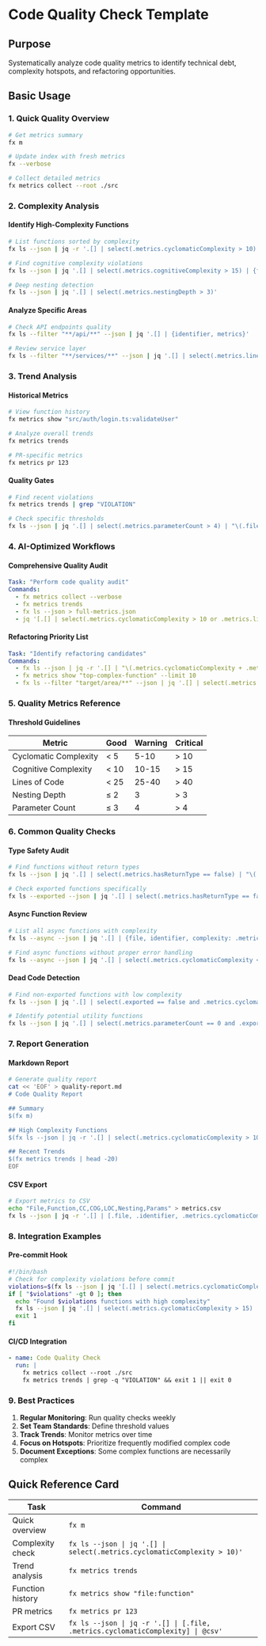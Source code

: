 # Code Quality Check Template

## Purpose
Systematically analyze code quality metrics to identify technical debt, complexity hotspots, and refactoring opportunities.

## Basic Usage

### 1. Quick Quality Overview
```bash
# Get metrics summary
fx m

# Update index with fresh metrics
fx --verbose

# Collect detailed metrics
fx metrics collect --root ./src
```

### 2. Complexity Analysis

#### Identify High-Complexity Functions
```bash
# List functions sorted by complexity
fx ls --json | jq -r '.[] | select(.metrics.cyclomaticComplexity > 10) | "\(.metrics.cyclomaticComplexity)\t\(.file):\(.identifier)"' | sort -nr

# Find cognitive complexity violations
fx ls --json | jq '.[] | select(.metrics.cognitiveComplexity > 15) | {file, identifier, complexity: .metrics.cognitiveComplexity}'

# Deep nesting detection
fx ls --json | jq '.[] | select(.metrics.nestingDepth > 3)'
```

#### Analyze Specific Areas
```bash
# Check API endpoints quality
fx ls --filter "**/api/**" --json | jq '.[] | {identifier, metrics}'

# Review service layer
fx ls --filter "**/services/**" --json | jq '.[] | select(.metrics.linesOfCode > 40)'
```

### 3. Trend Analysis

#### Historical Metrics
```bash
# View function history
fx metrics show "src/auth/login.ts:validateUser"

# Analyze overall trends
fx metrics trends

# PR-specific metrics
fx metrics pr 123
```

#### Quality Gates
```bash
# Find recent violations
fx metrics trends | grep "VIOLATION"

# Check specific thresholds
fx ls --json | jq '.[] | select(.metrics.parameterCount > 4) | "\(.file):\(.identifier) has \(.metrics.parameterCount) parameters"'
```

### 4. AI-Optimized Workflows

#### Comprehensive Quality Audit
```yaml
Task: "Perform code quality audit"
Commands:
  - fx metrics collect --verbose
  - fx metrics trends
  - fx ls --json > full-metrics.json
  - jq '[.[] | select(.metrics.cyclomaticComplexity > 10 or .metrics.linesOfCode > 40)] | length' full-metrics.json
```

#### Refactoring Priority List
```yaml
Task: "Identify refactoring candidates"
Commands:
  - fx ls --json | jq -r '.[] | "\(.metrics.cyclomaticComplexity + .metrics.cognitiveComplexity)\t\(.file):\(.identifier)"' | sort -nr | head -20
  - fx metrics show "top-complex-function" --limit 10
  - fx ls --filter "target/area/**" --json | jq '.[] | select(.metrics.hasReturnType == false)'
```

### 5. Quality Metrics Reference

#### Threshold Guidelines
| Metric | Good | Warning | Critical |
|--------|------|---------|----------|
| Cyclomatic Complexity | < 5 | 5-10 | > 10 |
| Cognitive Complexity | < 10 | 10-15 | > 15 |
| Lines of Code | < 25 | 25-40 | > 40 |
| Nesting Depth | ≤ 2 | 3 | > 3 |
| Parameter Count | ≤ 3 | 4 | > 4 |

### 6. Common Quality Checks

#### Type Safety Audit
```bash
# Find functions without return types
fx ls --json | jq '.[] | select(.metrics.hasReturnType == false) | "\(.file):\(.identifier)"'

# Check exported functions specifically
fx ls --exported --json | jq '.[] | select(.metrics.hasReturnType == false)'
```

#### Async Function Review
```bash
# List all async functions with complexity
fx ls --async --json | jq '.[] | {file, identifier, complexity: .metrics.cyclomaticComplexity}'

# Find async functions without proper error handling
fx ls --async --json | jq '.[] | select(.metrics.cyclomaticComplexity < 2) | "\(.file):\(.identifier) - possibly missing error handling"'
```

#### Dead Code Detection
```bash
# Find non-exported functions with low complexity
fx ls --json | jq '.[] | select(.exported == false and .metrics.cyclomaticComplexity == 1 and .metrics.linesOfCode < 5)'

# Identify potential utility functions
fx ls --json | jq '.[] | select(.metrics.parameterCount == 0 and .exported == false)'
```

### 7. Report Generation

#### Markdown Report
```bash
# Generate quality report
cat << 'EOF' > quality-report.md
# Code Quality Report

## Summary
$(fx m)

## High Complexity Functions
$(fx ls --json | jq -r '.[] | select(.metrics.cyclomaticComplexity > 10) | "- \(.file):\(.identifier) (CC: \(.metrics.cyclomaticComplexity))"')

## Recent Trends
$(fx metrics trends | head -20)
EOF
```

#### CSV Export
```bash
# Export metrics to CSV
echo "File,Function,CC,COG,LOC,Nesting,Params" > metrics.csv
fx ls --json | jq -r '.[] | [.file, .identifier, .metrics.cyclomaticComplexity, .metrics.cognitiveComplexity, .metrics.linesOfCode, .metrics.nestingDepth, .metrics.parameterCount] | @csv' >> metrics.csv
```

### 8. Integration Examples

#### Pre-commit Hook
```bash
#!/bin/bash
# Check for complexity violations before commit
violations=$(fx ls --json | jq '[.[] | select(.metrics.cyclomaticComplexity > 15)] | length')
if [ "$violations" -gt 0 ]; then
  echo "Found $violations functions with high complexity"
  fx ls --json | jq '.[] | select(.metrics.cyclomaticComplexity > 15) | "\(.file):\(.identifier)"'
  exit 1
fi
```

#### CI/CD Integration
```yaml
- name: Code Quality Check
  run: |
    fx metrics collect --root ./src
    fx metrics trends | grep -q "VIOLATION" && exit 1 || exit 0
```

### 9. Best Practices

1. **Regular Monitoring**: Run quality checks weekly
2. **Set Team Standards**: Define threshold values
3. **Track Trends**: Monitor metrics over time
4. **Focus on Hotspots**: Prioritize frequently modified complex code
5. **Document Exceptions**: Some complex functions are necessarily complex

## Quick Reference Card

| Task | Command |
|------|---------|
| Quick overview | `fx m` |
| Complexity check | `fx ls --json \| jq '.[] \| select(.metrics.cyclomaticComplexity > 10)'` |
| Trend analysis | `fx metrics trends` |
| Function history | `fx metrics show "file:function"` |
| PR metrics | `fx metrics pr 123` |
| Export CSV | `fx ls --json \| jq -r '.[] \| [.file, .metrics.cyclomaticComplexity] \| @csv'` |